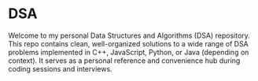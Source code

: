 # DSA
Welcome to my personal Data Structures and Algorithms (DSA) repository.   This repo contains clean, well-organized solutions to a wide range of DSA problems implemented in C++, JavaScript, Python, or Java (depending on context).   It serves as a personal reference and convenience hub during coding sessions and interviews.
